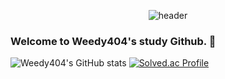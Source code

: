 <div align="center">
  
![header](https://capsule-render.vercel.app/api?type=venom&text=Weedy404)
</div>

### Welcome to Weedy404's study Github. 👋
![Weedy404's GitHub stats](https://github-readme-stats.vercel.app/api?username=Weedy404&show_icons=true&theme=cobalt)
[![Solved.ac Profile](http://mazassumnida.wtf/api/v2/generate_badge?boj=kouyouhana)](https://solved.ac/kouyouhana/)
